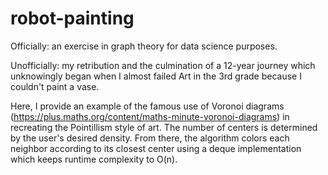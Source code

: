 # robot-painting
Officially: an exercise in graph theory for data science purposes. 

Unofficially: my retribution and the culmination of a 12-year journey which unknowingly began when I almost failed Art in the 3rd grade because I couldn't paint a vase. 

Here, I provide an example of the famous use of Voronoi diagrams (https://plus.maths.org/content/maths-minute-voronoi-diagrams) in recreating the Pointillism style of art. The number of centers is determined by the user's desired density. From there, the algorithm colors each neighbor according to its closest center using a deque implementation which keeps runtime complexity to O(n). 
